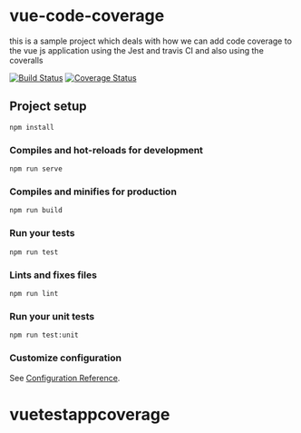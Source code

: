 # vue-code-coverage

this is a sample project which deals with how we can add code coverage to the vue js application using the Jest and travis CI and also using the coveralls

[![Build Status](https://travis-ci.org/anoobbava/vue-code-coverage.svg?branch=master)](https://travis-ci.org/anoobbava/vue-code-coverage) [![Coverage Status](https://coveralls.io/repos/github/anoobbava/vue-code-coverage/badge.svg?branch=master)](https://coveralls.io/github/anoobbava/vue-code-coverage?branch=master)
## Project setup
```
npm install
```

### Compiles and hot-reloads for development
```
npm run serve
```

### Compiles and minifies for production
```
npm run build
```

### Run your tests
```
npm run test
```

### Lints and fixes files
```
npm run lint
```

### Run your unit tests
```
npm run test:unit
```

### Customize configuration
See [Configuration Reference](https://cli.vuejs.org/config/).
# vuetestappcoverage
